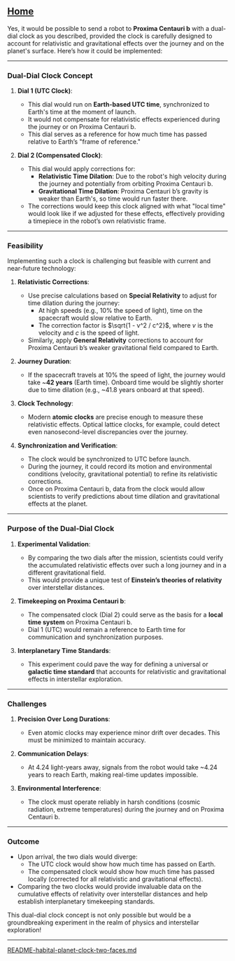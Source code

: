 [Home](https://t2m.io/VwvDcuw)
---

Yes, it would be possible to send a robot to **Proxima Centauri b** with a dual-dial clock as you described, provided the clock is carefully designed to account for relativistic and gravitational effects over the journey and on the planet's surface. Here’s how it could be implemented:

---

### **Dual-Dial Clock Concept**

1. **Dial 1 (UTC Clock)**:
   - This dial would run on **Earth-based UTC time**, synchronized to Earth's time at the moment of launch.
   - It would not compensate for relativistic effects experienced during the journey or on Proxima Centauri b.
   - This dial serves as a reference for how much time has passed relative to Earth’s "frame of reference."

2. **Dial 2 (Compensated Clock)**:
   - This dial would apply corrections for:
     - **Relativistic Time Dilation**: Due to the robot's high velocity during the journey and potentially from orbiting Proxima Centauri b.
     - **Gravitational Time Dilation**: Proxima Centauri b’s gravity is weaker than Earth's, so time would run faster there.
   - The corrections would keep this clock aligned with what "local time" would look like if we adjusted for these effects, effectively providing a timepiece in the robot’s own relativistic frame.

---

### **Feasibility**
Implementing such a clock is challenging but feasible with current and near-future technology:

1. **Relativistic Corrections**:
   - Use precise calculations based on **Special Relativity** to adjust for time dilation during the journey:
     - At high speeds (e.g., 10% the speed of light), time on the spacecraft would slow relative to Earth.
     - The correction factor is $\sqrt{1 - v^2 / c^2}$, where $v$ is the velocity and $c$ is the speed of light.
   - Similarly, apply **General Relativity** corrections to account for Proxima Centauri b’s weaker gravitational field compared to Earth.

2. **Journey Duration**:
   - If the spacecraft travels at 10% the speed of light, the journey would take ~**42 years** (Earth time). Onboard time would be slightly shorter due to time dilation (e.g., ~41.8 years onboard at that speed).

3. **Clock Technology**:
   - Modern **atomic clocks** are precise enough to measure these relativistic effects. Optical lattice clocks, for example, could detect even nanosecond-level discrepancies over the journey.

4. **Synchronization and Verification**:
   - The clock would be synchronized to UTC before launch.
   - During the journey, it could record its motion and environmental conditions (velocity, gravitational potential) to refine its relativistic corrections.
   - Once on Proxima Centauri b, data from the clock would allow scientists to verify predictions about time dilation and gravitational effects at the planet.

---

### **Purpose of the Dual-Dial Clock**
1. **Experimental Validation**:
   - By comparing the two dials after the mission, scientists could verify the accumulated relativistic effects over such a long journey and in a different gravitational field.
   - This would provide a unique test of **Einstein’s theories of relativity** over interstellar distances.

2. **Timekeeping on Proxima Centauri b**:
   - The compensated clock (Dial 2) could serve as the basis for a **local time system** on Proxima Centauri b.
   - Dial 1 (UTC) would remain a reference to Earth time for communication and synchronization purposes.

3. **Interplanetary Time Standards**:
   - This experiment could pave the way for defining a universal or **galactic time standard** that accounts for relativistic and gravitational effects in interstellar exploration.

---

### **Challenges**
1. **Precision Over Long Durations**:
   - Even atomic clocks may experience minor drift over decades. This must be minimized to maintain accuracy.

2. **Communication Delays**:
   - At 4.24 light-years away, signals from the robot would take ~4.24 years to reach Earth, making real-time updates impossible.

3. **Environmental Interference**:
   - The clock must operate reliably in harsh conditions (cosmic radiation, extreme temperatures) during the journey and on Proxima Centauri b.

---

### **Outcome**
- Upon arrival, the two dials would diverge:
  - The UTC clock would show how much time has passed on Earth.
  - The compensated clock would show how much time has passed locally (corrected for all relativistic and gravitational effects).
- Comparing the two clocks would provide invaluable data on the cumulative effects of relativity over interstellar distances and help establish interplanetary timekeeping standards.

This dual-dial clock concept is not only possible but would be a groundbreaking experiment in the realm of physics and interstellar exploration!


---

[README-habital-planet-clock-two-faces.md](https://t2m.io/f0qF2jj)
